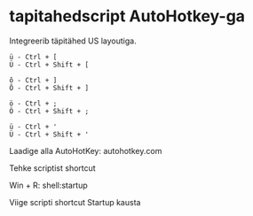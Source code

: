 # tapitahedscript AutoHotkey-ga

Integreerib täpitähed US layoutiga.


```
ü - Ctrl + [
Ü - Ctrl + Shift + [

õ - Ctrl + ]
Õ - Ctrl + Shift + ]

ö - Ctrl + ;
Ö - Ctrl + Shift + ;

ü - Ctrl + '
Ü - Ctrl + Shift + '

```

Laadige alla AutoHotKey: autohotkey.com

Tehke scriptist shortcut

Win + R: shell:startup

Viige scripti shortcut Startup kausta
